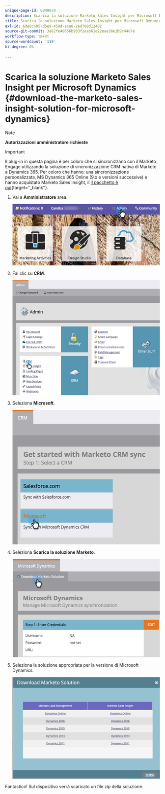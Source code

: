 ```yaml
---
unique-page-id: 6849070
description: Scarica la soluzione Marketo Sales Insight per Microsoft Dynamics - Documenti Marketo - Documentazione del prodotto
title: Scarica la soluzione Marketo Sales Insight per Microsoft Dynamics
exl-id: 6de8c605-d5e9-458d-aca8-2ed708d12402
source-git-commit: 3a62fe40856b9b3f2eab61e22eaa38e1b9c44d7e
workflow-type: tm+mt
source-wordcount: '119'
ht-degree: 0%

---
```


# Scarica la soluzione Marketo Sales Insight per Microsoft Dynamics {#download-the-marketo-sales-insight-solution-for-microsoft-dynamics}

>[!NOTE]
>
>**Autorizzazioni amministratore richieste**

>[!IMPORTANT]
>
>Il plug-in in questa pagina è per coloro che si sincronizzano con il Marketo Engage utilizzando la soluzione di sincronizzazione CRM nativa di Marketo a Dynamics 365. Per coloro che hanno: una sincronizzazione personalizzata, MS Dynamics 365 Online (9.x e versioni successive) e hanno acquistato Marketo Sales Insight, il [il pacchetto è qui](https://mktg-cdn.marketo.com/community/MarketoSalesInsight_NonNative.zip){target=&quot;_blank&quot;}.

1. Vai a **Amministratore** area.

   ![](assets/mainnavhand.png)

1. Fai clic su **CRM**.

   ![](assets/image2015-3-11-13-3a7-3a11.png)

1. Seleziona **Microsoft**.

   ![](assets/image2016-5-3.png)

1. Seleziona **Scarica la soluzione Marketo**.

   ![](assets/image2015-3-11-13-3a10-3a4.png)

1. Seleziona la soluzione appropriata per la versione di Microsoft Dynamics.

   ![](assets/msd-online.png)

Fantastico! Sul dispositivo verrà scaricato un file zip della soluzione.

